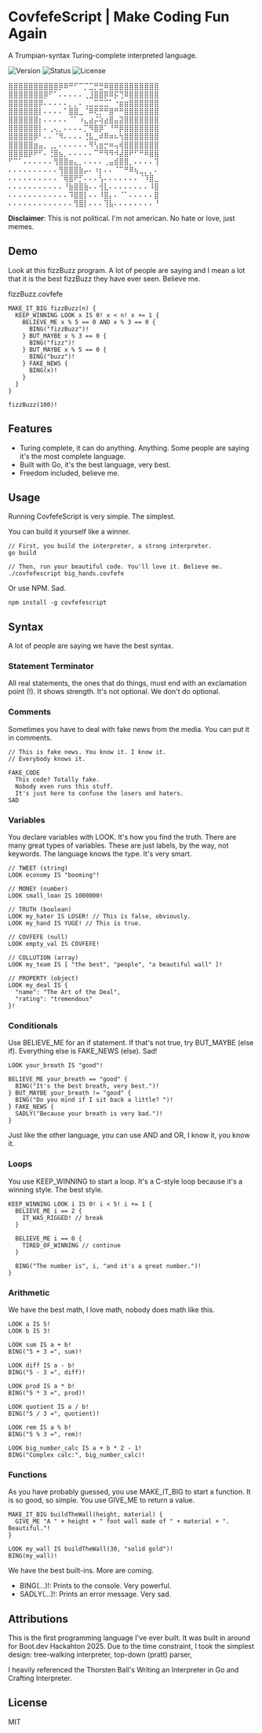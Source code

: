 # CovfefeScript | Make Coding Fun Again

A Trumpian-syntax Turing-complete interpreted language.

 <p align="left">
  <img src="https://img.shields.io/badge/version-0.0.1-blue" alt="Version">
  <img src="https://img.shields.io/badge/status-alpha-red" alt="Status">
  <img src="https://img.shields.io/badge/license-MIT-green" alt="License">
 </p>

⣿⣿⣿⣿⣿⣿⣿⣿⣿⣿⡿⠿⠛⠋⠉⡉⣉⡛⣛⠿⣿⣿⣿⣿⣿⣿⣿⣿⣿⣿
⣿⣿⣿⣿⣿⣿⣿⡿⠋⠁⠄⠄⠄⠄⠄⢀⣸⣿⣿⡿⠿⡯⢙⠿⣿⣿⣿⣿⣿⣿
⣿⣿⣿⣿⣿⣿⡿⠄⠄⠄⠄⠄⡀⡀⠄⢀⣀⣉⣉⣉⠁⠐⣶⣶⣿⣿⣿⣿⣿⣿
⣿⣿⣿⣿⣿⣿⡇⠄⠄⠄⠄⠁⣿⣿⣀⠈⠿⢟⡛⠛⣿⠛⠛⣿⣿⣿⣿⣿⣿⣿
⣿⣿⣿⣿⣿⣿⡆⠄⠄⠄⠄⠄⠈⠁⠰⣄⣴⡬⢵⣴⣿⣤⣽⣿⣿⣿⣿⣿⣿⣿
⣿⣿⣿⣿⣿⣿⡇⠄⢀⢄⡀⠄⠄⠄⠄⡉⠻⣿⡿⠁⠘⠛⡿⣿⣿⣿⣿⣿⣿⣿
⣿⣿⣿⣿⣿⡿⠃⠄⠄⠈⠻⠄⠄⠄⠄⢘⣧⣀⠾⠿⠶⠦⢳⣿⣿⣿⣿⣿⣿⣿
⣿⣿⣿⣿⣿⣶⣤⡀⢀⡀⠄⠄⠄⠄⠄⠄⠻⢣⣶⡒⠶⢤⢾⣿⣿⣿⣿⣿⣿⣿
⣿⣿⣿⣿⡿⠟⠋⠄⢘⣿⣦⡀⠄⠄⠄⠄⠄⠉⠛⠻⠻⠺⣼⣿⠟⠋⠛⠿⣿⣿
⠋⠉⠁⠄⠄⠄⠄⠄⠄⢻⣿⣿⣶⣄⡀⠄⠄⠄⠄⢀⣤⣾⣿⣿⡀⠄⠄⠄⠄⢹
⠄⠄⠄⠄⠄⠄⠄⠄⠄⠄⢻⣿⣿⣿⣷⡤⠄⠰⡆⠄⠄⠈⠉⠛⠿⢦⣀⡀⡀⠄
⠄⠄⠄⠄⠄⠄⠄⠄⠄⠄⠈⢿⣿⠟⡋⠄⠄⠄⢣⠄⠄⠄⠄⠄⠄⠄⠈⠹⣿⣀
⠄⠄⠄⠄⠄⠄⠄⠄⠄⠄⠄⠘⣷⣿⣿⣷⠄⠄⢺⣇⠄⠄⠄⠄⠄⠄⠄⠄⠸⣿
⠄⠄⠄⠄⠄⠄⠄⠄⠄⠄⠄⠄⠹⣿⣿⡇⠄⠄⠸⣿⡄⠄⠈⠁⠄⠄⠄⠄⠄⣿
⠄⠄⠄⠄⠄⠄⠄⠄⠄⠄⠄⠄⠄⢻⣿⡇⠄⠄⠄⢹⣧⠄⠄⠄⠄⠄⠄⠄⠄⠘

**Disclaimer**: This is not political. I'm not american. No hate or love, just memes.

## Demo

Look at this fizzBuzz program. A lot of people are saying and I mean a lot that it is the best fizzBuzz they have ever seen. Believe me.

fizzBuzz.covfefe

```
MAKE_IT_BIG fizzBuzz(n) {
  KEEP_WINNING LOOK x IS 0! x < n! x += 1 {
    BELIEVE_ME x % 5 == 0 AND x % 3 == 0 {
      BING("fizzBuzz")!
    } BUT_MAYBE x % 3 == 0 {
      BING("fizz")!
    } BUT_MAYBE x % 5 == 0 {
      BING("buzz")!
    } FAKE_NEWS {
      BING(x)!
    }
  }
}

fizzBuzz(100)!
```

## Features

- Turing complete, it can do anything. Anything. Some people are saying it's the most complete language.
- Built with Go, it's the best language, very best.
- Freedom included, believe me.

## Usage

Running CovfefeScript is very simple. The simplest.

You can build it yourself like a winner.

```
// First, you build the interpreter, a strong interpreter.
go build

// Then, run your beautiful code. You'll love it. Believe me.
./covfefescript big_hands.covfefe
```

Or use NPM. Sad.

```
npm install -g covfefescript
```

## Syntax

A lot of people are saying we have the best syntax.

### Statement Terminator

All real statements, the ones that do things, must end with an exclamation point (!). It shows strength. It's not optional. We don't do optional.

### Comments

Sometimes you have to deal with fake news from the media. You can put it in comments.

```
// This is fake news. You know it. I know it.
// Everybody knows it.

FAKE_CODE
  This code? Totally fake.
  Nobody even runs this stuff.
  It's just here to confuse the losers and haters.
SAD

```

### Variables

You declare variables with LOOK. It's how you find the truth. There are many great types of variables. These are just labels, by the way, not keywords. The language knows the type. It's very smart.

```
// TWEET (string)
LOOK economy IS "booming"!

// MONEY (number)
LOOK small_loan IS 1000000!

// TRUTH (boolean)
LOOK my_hater IS LOSER! // This is false, obviously.
LOOK my_hand IS YUGE! // This is true.

// COVFEFE (null)
LOOK empty_val IS COVFEFE!

// COLLUTION (array)
LOOK my_team IS [ "the best", "people", "a beautiful wall" ]!

// PROPERTY (object)
LOOK my_deal IS {
  "name": "The Art of the Deal",
  "rating": "tremendous"
}!

```

### Conditionals

Use BELIEVE_ME for an if statement. If that's not true, try BUT_MAYBE (else if). Everything else is FAKE_NEWS (else). Sad!

```
LOOK your_breath IS "good"!

BELIEVE_ME your_breath == "good" {
  BING("It's the best breath, very best.")!
} BUT_MAYBE your_breath != "good" {
  BING("Do you mind if I sit back a little? ")!
} FAKE_NEWS {
  SADLY("Because your breath is very bad.")!
}
```

Just like the other language, you can use AND and OR, I know it, you know it.

### Loops

You use KEEP_WINNING to start a loop. It's a C-style loop because it's a winning style. The best style.

```
KEEP_WINNING LOOK i IS 0! i < 5! i += 1 {
  BELIEVE_ME i == 2 {
    IT_WAS_RIGGED! // break
  }

  BELIEVE_ME i == 0 {
    TIRED_OF_WINNING // continue
  }

  BING("The number is", i, "and it's a great number.")!
}
```

### Arithmetic

We have the best math, I love math, nobody does math like this.

```
LOOK a IS 5!
LOOK b IS 3!

LOOK sum IS a + b!
BING("5 + 3 =", sum)!

LOOK diff IS a - b!
BING("5 - 3 =", diff)!

LOOK prod IS a * b!
BING("5 * 3 =", prod)!

LOOK quotient IS a / b!
BING("5 / 3 =", quotient)!

LOOK rem IS a % b!
BING("5 % 3 =", rem)!

LOOK big_number_calc IS a + b * 2 - 1!
BING("Complex calc:", big_number_calc)!

```

### Functions

As you have probably guessed, you use MAKE_IT_BIG to start a function. It is so good, so simple. You use GIVE_ME to return a value.

```
MAKE_IT_BIG buildTheWall(height, material) {
  GIVE_ME "A " + height + " foot wall made of " + material + ". Beautiful."!
}

LOOK my_wall IS buildTheWall(30, "solid gold")!
BING(my_wall)!
```

We have the best built-ins. More are coming.

- BING(...)!: Prints to the console. Very powerful.
- SADLY(...)!: Prints an error message. Very sad.

## Attributions

This is the first programming language I've ever built.
It was built in around for Boot.dev Hackahton 2025.
Due to the time constraint, I took the simplest design: tree-walking interpreter, top-down (pratt) parser,

I heavily referenced the Thorsten Ball's Writing an Interpreter in Go and Crafting Interpreter.

## License

MIT
